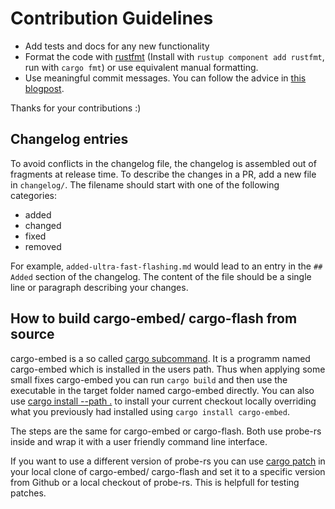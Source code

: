 # Contribution Guidelines

- Add tests and docs for any new functionality
- Format the code with [rustfmt](https://github.com/rust-lang/rustfmt)
  (Install with `rustup component add rustfmt`, run with `cargo fmt`) or use equivalent manual formatting.
- Use meaningful commit messages. You can follow the advice
  in [this blogpost](http://tbaggery.com/2008/04/19/a-note-about-git-commit-messages.html).

Thanks for your contributions :)


## Changelog entries

To avoid conflicts in the changelog file, the changelog is assembled out of fragments at release time. To describe the changes in a PR, add a new file in `changelog/`.
The filename should start with one of the following categories:

- added
- changed
- fixed
- removed

For example, `added-ultra-fast-flashing.md` would lead to an entry in the `## Added` section of the changelog. The content of the file should be a single line or paragraph describing your changes.

## How to build cargo-embed/ cargo-flash from source

cargo-embed is a so called [cargo subcommand](https://doc.rust-lang.org/book/ch14-05-extending-cargo.html). It is a programm named cargo-embed which is installed in the users path. Thus when applying some small fixes cargo-embed you can run `cargo build` and then use the executable in the target folder named cargo-embed directly. You can also use [cargo install --path .](https://doc.rust-lang.org/cargo/commands/cargo-install.html) to install your current checkout locally overriding what you previously had installed using `cargo install cargo-embed`.

The steps are the same for cargo-embed or cargo-flash. Both use probe-rs inside and wrap it with a user friendly command line interface.

If you want to use a different version of probe-rs you can use [cargo patch](https://doc.rust-lang.org/edition-guide/rust-2018/cargo-and-crates-io/replacing-dependencies-with-patch.html) in your local clone of cargo-embed/ cargo-flash and set it to a specific version from Github or a local checkout of probe-rs. This is helpfull for testing patches.
